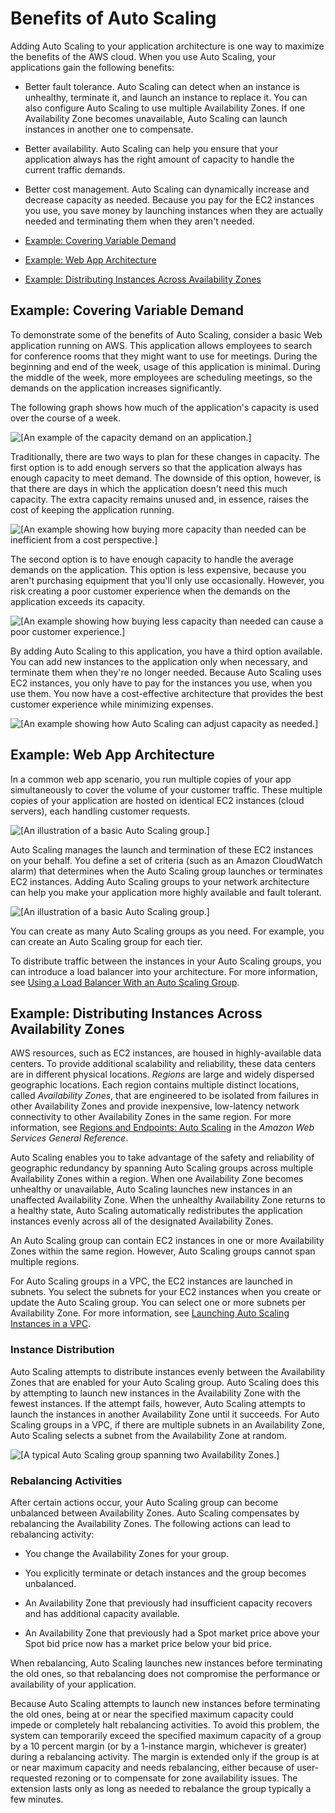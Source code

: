 # Benefits of Auto Scaling<a name="auto-scaling-benefits"></a>

Adding Auto Scaling to your application architecture is one way to maximize the benefits of the AWS cloud\. When you use Auto Scaling, your applications gain the following benefits:

+ Better fault tolerance\. Auto Scaling can detect when an instance is unhealthy, terminate it, and launch an instance to replace it\. You can also configure Auto Scaling to use multiple Availability Zones\. If one Availability Zone becomes unavailable, Auto Scaling can launch instances in another one to compensate\.

+ Better availability\. Auto Scaling can help you ensure that your application always has the right amount of capacity to handle the current traffic demands\. 

+ Better cost management\. Auto Scaling can dynamically increase and decrease capacity as needed\. Because you pay for the EC2 instances you use, you save money by launching instances when they are actually needed and terminating them when they aren't needed\.


+ [Example: Covering Variable Demand](#autoscaling-benefits-example)
+ [Example: Web App Architecture](#autoscaling-design-example)
+ [Example: Distributing Instances Across Availability Zones](#arch-AutoScalingMultiAZ)

## Example: Covering Variable Demand<a name="autoscaling-benefits-example"></a>

To demonstrate some of the benefits of Auto Scaling, consider a basic Web application running on AWS\. This application allows employees to search for conference rooms that they might want to use for meetings\. During the beginning and end of the week, usage of this application is minimal\. During the middle of the week, more employees are scheduling meetings, so the demands on the application increases significantly\.

The following graph shows how much of the application's capacity is used over the course of a week\.

![\[An example of the capacity demand on an application.\]](http://docs.aws.amazon.com/autoscaling/ec2/userguide/images/capacity-example-diagram.png)

Traditionally, there are two ways to plan for these changes in capacity\. The first option is to add enough servers so that the application always has enough capacity to meet demand\. The downside of this option, however, is that there are days in which the application doesn't need this much capacity\. The extra capacity remains unused and, in essence, raises the cost of keeping the application running\.

![\[An example showing how buying more capacity than needed can be inefficient from a cost perspective.\]](http://docs.aws.amazon.com/autoscaling/ec2/userguide/images/capacity-example-over-diagram.png)

The second option is to have enough capacity to handle the average demands on the application\. This option is less expensive, because you aren't purchasing equipment that you'll only use occasionally\. However, you risk creating a poor customer experience when the demands on the application exceeds its capacity\.

![\[An example showing how buying less capacity than needed can cause a poor customer experience.\]](http://docs.aws.amazon.com/autoscaling/ec2/userguide/images/capacity-example-under-diagram.png)

By adding Auto Scaling to this application, you have a third option available\. You can add new instances to the application only when necessary, and terminate them when they're no longer needed\. Because Auto Scaling uses EC2 instances, you only have to pay for the instances you use, when you use them\. You now have a cost\-effective architecture that provides the best customer experience while minimizing expenses\.

![\[An example showing how Auto Scaling can adjust capacity as needed.\]](http://docs.aws.amazon.com/autoscaling/ec2/userguide/images/capacity-example-with-as-diagram.png)

## Example: Web App Architecture<a name="autoscaling-design-example"></a>

In a common web app scenario, you run multiple copies of your app simultaneously to cover the volume of your customer traffic\. These multiple copies of your application are hosted on identical EC2 instances \(cloud servers\), each handling customer requests\.

![\[An illustration of a basic Auto Scaling group.\]](http://docs.aws.amazon.com/autoscaling/ec2/userguide/images/as-sample-web-architecture-diagram.png)

Auto Scaling manages the launch and termination of these EC2 instances on your behalf\. You define a set of criteria \(such as an Amazon CloudWatch alarm\) that determines when the Auto Scaling group launches or terminates EC2 instances\. Adding Auto Scaling groups to your network architecture can help you make your application more highly available and fault tolerant\.

![\[An illustration of a basic Auto Scaling group.\]](http://docs.aws.amazon.com/autoscaling/ec2/userguide/images/as-sample-web-architecture-diagram-with-asgs.png)

You can create as many Auto Scaling groups as you need\. For example, you can create an Auto Scaling group for each tier\.

To distribute traffic between the instances in your Auto Scaling groups, you can introduce a load balancer into your architecture\. For more information, see [Using a Load Balancer With an Auto Scaling Group](autoscaling-load-balancer.md)\.

## Example: Distributing Instances Across Availability Zones<a name="arch-AutoScalingMultiAZ"></a>

AWS resources, such as EC2 instances, are housed in highly\-available data centers\. To provide additional scalability and reliability, these data centers are in different physical locations\. *Regions* are large and widely dispersed geographic locations\. Each region contains multiple distinct locations, called *Availability Zones*, that are engineered to be isolated from failures in other Availability Zones and provide inexpensive, low\-latency network connectivity to other Availability Zones in the same region\. For more information, see [Regions and Endpoints: Auto Scaling](http://docs.aws.amazon.com/general/latest/gr/rande.html#as_region) in the *Amazon Web Services General Reference*\.

Auto Scaling enables you to take advantage of the safety and reliability of geographic redundancy by spanning Auto Scaling groups across multiple Availability Zones within a region\. When one Availability Zone becomes unhealthy or unavailable, Auto Scaling launches new instances in an unaffected Availability Zone\. When the unhealthy Availability Zone returns to a healthy state, Auto Scaling automatically redistributes the application instances evenly across all of the designated Availability Zones\.

An Auto Scaling group can contain EC2 instances in one or more Availability Zones within the same region\. However, Auto Scaling groups cannot span multiple regions\.

For Auto Scaling groups in a VPC, the EC2 instances are launched in subnets\. You select the subnets for your EC2 instances when you create or update the Auto Scaling group\. You can select one or more subnets per Availability Zone\. For more information, see [Launching Auto Scaling Instances in a VPC](asg-in-vpc.md)\.

### Instance Distribution<a name="AutoScalingBehavior.Rebalancing"></a>

Auto Scaling attempts to distribute instances evenly between the Availability Zones that are enabled for your Auto Scaling group\. Auto Scaling does this by attempting to launch new instances in the Availability Zone with the fewest instances\. If the attempt fails, however, Auto Scaling attempts to launch the instances in another Availability Zone until it succeeds\. For Auto Scaling groups in a VPC, if there are multiple subnets in an Availability Zone, Auto Scaling selects a subnet from the Availability Zone at random\.

![\[A typical Auto Scaling group spanning two Availability Zones.\]](http://docs.aws.amazon.com/autoscaling/ec2/userguide/images/as-sample-web-architecture-diagram-with-asgs-and-azs.png)

### Rebalancing Activities<a name="AutoScalingBehavior.InstanceUsage"></a>

After certain actions occur, your Auto Scaling group can become unbalanced between Availability Zones\. Auto Scaling compensates by rebalancing the Availability Zones\. The following actions can lead to rebalancing activity:

+ You change the Availability Zones for your group\.

+ You explicitly terminate or detach instances and the group becomes unbalanced\.

+ An Availability Zone that previously had insufficient capacity recovers and has additional capacity available\.

+ An Availability Zone that previously had a Spot market price above your Spot bid price now has a market price below your bid price\.

When rebalancing, Auto Scaling launches new instances before terminating the old ones, so that rebalancing does not compromise the performance or availability of your application\.

Because Auto Scaling attempts to launch new instances before terminating the old ones, being at or near the specified maximum capacity could impede or completely halt rebalancing activities\. To avoid this problem, the system can temporarily exceed the specified maximum capacity of a group by a 10 percent margin \(or by a 1\-instance margin, whichever is greater\) during a rebalancing activity\. The margin is extended only if the group is at or near maximum capacity and needs rebalancing, either because of user\-requested rezoning or to compensate for zone availability issues\. The extension lasts only as long as needed to rebalance the group typically a few minutes\.